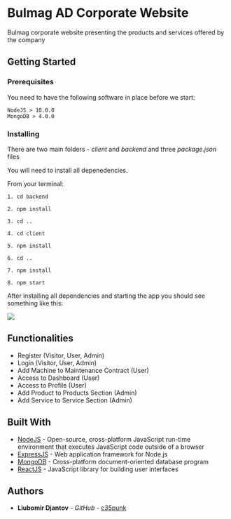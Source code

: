 # Bulmag AD Corporate Website

Bulmag corporate website presenting the products and services offered by the company

## Getting Started

### Prerequisites

You need to have the following software in place before we start:

```
NodeJS > 10.0.0
MongoDB > 4.0.0
```

### Installing

There are two main folders - _client_ and _backend_ and three _package.json_ files

You will need to install all depenedencies.

From your terminal:

```
1. cd backend

2. npm install

3. cd ..

4. cd client

5. npm install

6. cd ..

7. npm install

8. npm start
```

After installing all dependencies and starting the app you should see something like this:

![](https://media.giphy.com/media/Ssrw1v6R0TUEfP9LQk/giphy.gif)

## Functionalities

- Register (Visitor, User, Admin)
- Login (Visitor, User, Admin)
- Add Machine to Maintenance Contract (User)
- Access to Dashboard (User)
- Access to Profile (User)
- Add Product to Products Section (Admin)
- Add Service to Service Section (Admin)

## Built With

- [NodeJS](http://www.dropwizard.io/1.0.2/docs/) - Open-source, cross-platform JavaScript run-time environment that executes JavaScript code outside of a browser
- [ExpressJS](https://maven.apache.org/) - Web application framework for Node.js
- [MongoDB](https://rometools.github.io/rome/) - Cross-platform document-oriented database program
- [ReactJS](https://rometools.github.io/rome/) - JavaScript library for building user interfaces

## Authors

- **Liubomir Djantov** - _GitHub_ - [c35punk](https://github.com/c35punk)
